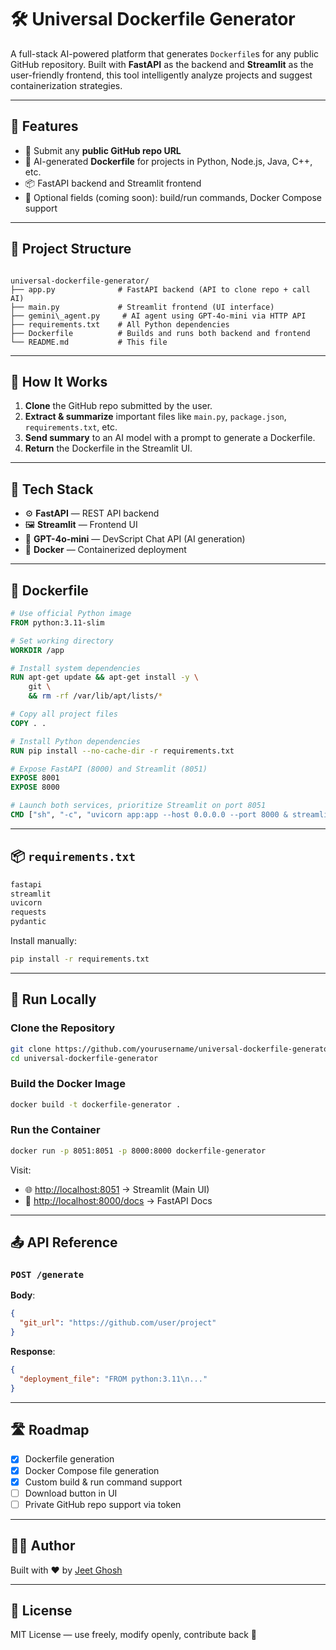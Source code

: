 # 🛠️ Universal Dockerfile Generator

A full-stack AI-powered platform that generates `Dockerfile`s for any public GitHub repository. Built with **FastAPI** as the backend and **Streamlit** as the user-friendly frontend, this tool intelligently analyze projects and suggest containerization strategies.

---

## 🚀 Features

- 🔗 Submit any **public GitHub repo URL**
- 🤖 AI-generated **Dockerfile** for projects in Python, Node.js, Java, C++, etc.
- 📦 FastAPI backend and Streamlit frontend
- 📄 Optional fields (coming soon): build/run commands, Docker Compose support

---

## 📁 Project Structure

```

universal-dockerfile-generator/
├── app.py              # FastAPI backend (API to clone repo + call AI)
├── main.py             # Streamlit frontend (UI interface)
├── gemini\_agent.py     # AI agent using GPT-4o-mini via HTTP API
├── requirements.txt    # All Python dependencies
├── Dockerfile          # Builds and runs both backend and frontend
└── README.md           # This file

````

---

## 🧠 How It Works

1. **Clone** the GitHub repo submitted by the user.
2. **Extract & summarize** important files like `main.py`, `package.json`, `requirements.txt`, etc.
3. **Send summary** to an AI model with a prompt to generate a Dockerfile.
4. **Return** the Dockerfile in the Streamlit UI.

---

## 🧰 Tech Stack

- ⚙️ **FastAPI** — REST API backend
- 🖼️ **Streamlit** — Frontend UI
- 🧠 **GPT-4o-mini** — DevScript Chat API (AI generation)
- 🐳 **Docker** — Containerized deployment

---

## 🐳 Dockerfile

```dockerfile
# Use official Python image
FROM python:3.11-slim

# Set working directory
WORKDIR /app

# Install system dependencies
RUN apt-get update && apt-get install -y \
    git \
    && rm -rf /var/lib/apt/lists/*

# Copy all project files
COPY . .

# Install Python dependencies
RUN pip install --no-cache-dir -r requirements.txt

# Expose FastAPI (8000) and Streamlit (8051)
EXPOSE 8001
EXPOSE 8000

# Launch both services, prioritize Streamlit on port 8051
CMD ["sh", "-c", "uvicorn app:app --host 0.0.0.0 --port 8000 & streamlit run main.py --server.port=8051 --server.address=0.0.0.0"]
````

---

## 📦 `requirements.txt`

```txt
fastapi
streamlit
uvicorn
requests
pydantic
```

Install manually:

```bash
pip install -r requirements.txt
```

---

## 🧪 Run Locally

### Clone the Repository

```bash
git clone https://github.com/yourusername/universal-dockerfile-generator.git
cd universal-dockerfile-generator
```

### Build the Docker Image

```bash
docker build -t dockerfile-generator .
```

### Run the Container

```bash
docker run -p 8051:8051 -p 8000:8000 dockerfile-generator
```

Visit:

* 🌐 [http://localhost:8051](http://localhost:8051) → Streamlit (Main UI)
* 📄 [http://localhost:8000/docs](http://localhost:8000/docs) → FastAPI Docs

---

## 📤 API Reference

### `POST /generate`

**Body**:

```json
{
  "git_url": "https://github.com/user/project"
}
```

**Response**:

```json
{
  "deployment_file": "FROM python:3.11\n..."
}
```

---

## 🛣 Roadmap

* [x] Dockerfile generation
* [x] Docker Compose file generation
* [x] Custom build & run command support
* [ ] Download button in UI
* [ ] Private GitHub repo support via token

---

## 🧑‍💻 Author

Built with ❤️ by [Jeet Ghosh](https://github.com/Jeet-programmer)

---

## 🪪 License

MIT License — use freely, modify openly, contribute back 🙌

